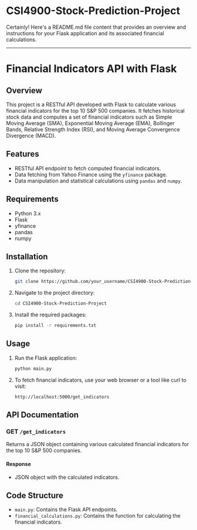 # CSI4900-Stock-Prediction-Project

Certainly! Here's a README.md file content that provides an overview and instructions for your Flask application and its associated financial calculations.

---

# Financial Indicators API with Flask

## Overview

This project is a RESTful API developed with Flask to calculate various financial indicators for the top 10 S&P 500 companies. It fetches historical stock data and computes a set of financial indicators such as Simple Moving Average (SMA), Exponential Moving Average (EMA), Bollinger Bands, Relative Strength Index (RSI), and Moving Average Convergence Divergence (MACD).

## Features

- RESTful API endpoint to fetch computed financial indicators.
- Data fetching from Yahoo Finance using the `yfinance` package.
- Data manipulation and statistical calculations using `pandas` and `numpy`.

## Requirements

- Python 3.x
- Flask
- yfinance
- pandas
- numpy

## Installation

1. Clone the repository:
    ```bash
    git clone https://github.com/your_username/CSI4900-Stock-Prediction-Project.git
    ```

2. Navigate to the project directory:
    ```bash
    cd CSI4900-Stock-Prediction-Project
    ```

3. Install the required packages:
    ```bash
    pip install -r requirements.txt
    ```

## Usage

1. Run the Flask application:
    ```bash
    python main.py
    ```

2. To fetch financial indicators, use your web browser or a tool like curl to visit:
    ```http
    http://localhost:5000/get_indicators
    ```

## API Documentation

### GET `/get_indicators`

Returns a JSON object containing various calculated financial indicators for the top 10 S&P 500 companies.

#### Response

- JSON object with the calculated indicators.

## Code Structure

- `main.py`: Contains the Flask API endpoints.
- `financial_calculations.py`: Contains the function for calculating the financial indicators.
